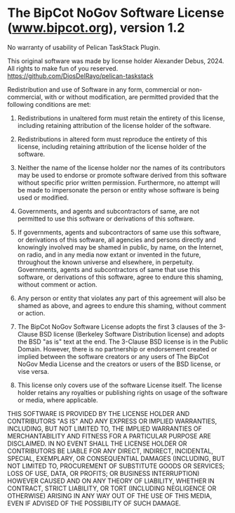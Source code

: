# The BipCot NoGov Software License (www.bipcot.org), version 1.2

No warranty of usability of Pelican TaskStack Plugin.

This original software was made by license holder Alexander Debus, 2024. All rights to make fun of you reserved. https://github.com/DiosDelRayo/pelican-taskstack

Redistribution and use of Software in any form, commercial or non-commercial, with or without modification, are permitted provided that the following conditions are met:

1. Redistributions in unaltered form must retain the entirety of this license, including retaining attribution of the license holder of the software.

2. Redistributions in altered form must reproduce the entirety of this license, including retaining attribution of the license holder of the software.

3. Neither the name of the license holder nor the names of its contributors may be used to endorse or promote software derived from this software without specific prior written permission. Furthermore, no attempt will be made to impersonate the person or entity whose software is being used or modified.

4. Governments, and agents and subcontractors of same, are not permitted to use this software or derivations of this software.

5. If governments, agents and subcontractors of same use this software, or derivations of this software, all agencies and persons directly and knowingly involved may be shamed in public, by name, on the Internet, on radio, and in any media now extant or invented in the future, throughout the known universe and elsewhere, in perpetuity. Governments, agents and subcontractors of same that use this software, or derivations of this software, agree to endure this shaming, without comment or action.

6. Any person or entity that violates any part of this agreement will also be shamed as above, and agrees to endure this shaming, without comment or action.

7. The BipCot NoGov Software License adopts the first 3 clauses of the 3-Clause BSD license (Berkeley Software Distribution license) and adopts the BSD "as is" text at the end. The 3-Clause BSD license is in the Public Domain. However, there is no partnership or endorsement created or implied between the software creators or any users of The BipCot NoGov Media License and the creators or users of the BSD license, or vise versa.

9. This license only covers use of the software License itself. The license holder retains any royalties or publishing rights on usage of the software or media, where applicable.

THIS SOFTWARE IS PROVIDED BY THE LICENSE HOLDER AND CONTRIBUTORS "AS IS" AND ANY EXPRESS OR IMPLIED WARRANTIES, INCLUDING, BUT NOT LIMITED TO, THE IMPLIED WARRANTIES OF MERCHANTABILITY AND FITNESS FOR A PARTICULAR PURPOSE ARE DISCLAIMED. IN NO EVENT SHALL THE LICENSE HOLDER OR CONTRIBUTORS BE LIABLE FOR ANY DIRECT, INDIRECT, INCIDENTAL, SPECIAL, EXEMPLARY, OR CONSEQUENTIAL DAMAGES (INCLUDING, BUT NOT LIMITED TO, PROCUREMENT OF SUBSTITUTE GOODS OR SERVICES; LOSS OF USE, DATA, OR PROFITS; OR BUSINESS INTERRUPTION) HOWEVER CAUSED AND ON ANY THEORY OF LIABILITY, WHETHER IN CONTRACT, STRICT LIABILITY, OR TORT (INCLUDING NEGLIGENCE OR OTHERWISE) ARISING IN ANY WAY OUT OF THE USE OF THIS MEDIA, EVEN IF ADVISED OF THE POSSIBILITY OF SUCH DAMAGE.
